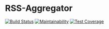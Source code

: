 # RSS-Aggregator

[![Build Status](https://travis-ci.com/Rustem-A/RSS-Aggregator.svg?branch=master)](https://travis-ci.com/Rustem-A/RSS-Aggregator)
[![Maintainability](https://api.codeclimate.com/v1/badges/aea318217fb061b0c704/maintainability)](https://codeclimate.com/github/Rustem-A/RSS-Aggregator/maintainability)
[![Test Coverage](https://api.codeclimate.com/v1/badges/aea318217fb061b0c704/test_coverage)](https://codeclimate.com/github/Rustem-A/RSS-Aggregator/test_coverage)

